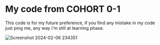 # My code from COHORT 0-1

This code is for my future preference, if you find any mistake in my code just ping me, 
any way i'm still at learning phase.




![Screenshot 2024-02-06 234351](https://github.com/Siraddeen/0-1-Practice-code/assets/85670787/c9c6ecce-21a5-48aa-b191-8a1a852e3e56)
